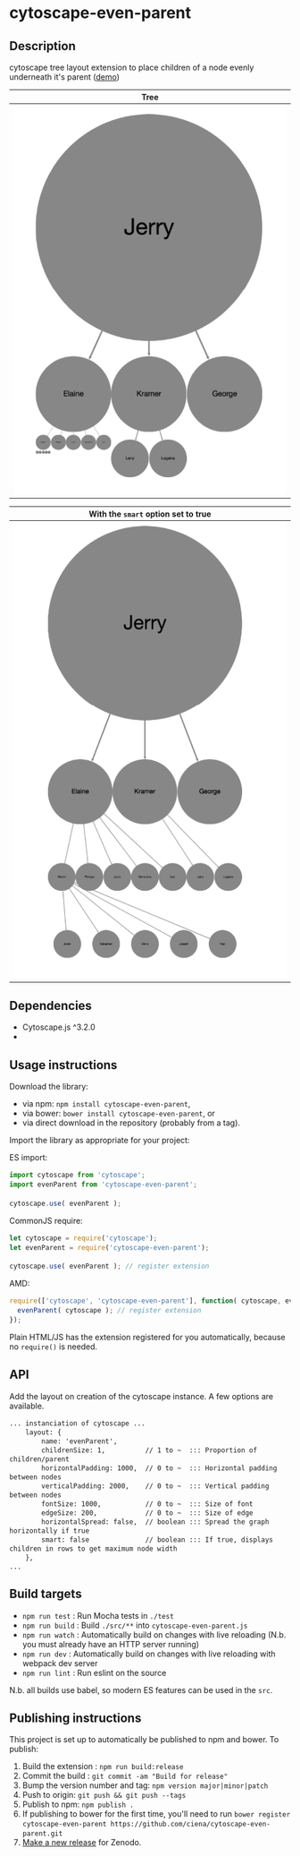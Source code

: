 cytoscape-even-parent
================================================================================


## Description

cytoscape tree layout extension to place children of a node evenly underneath it&#39;s parent ([demo](https://mo0om.github.io/cytoscape-even-parent))

| Tree |
| ------ |
| ![Tree](images/tree.png) |


| With the `smart` option set to true  |
| ------ |
| ![Tree with the smart option to true](images/smart.png) |

## Dependencies

 * Cytoscape.js ^3.2.0
 * <List your dependencies here please>


## Usage instructions

Download the library:
 * via npm: `npm install cytoscape-even-parent`,
 * via bower: `bower install cytoscape-even-parent`, or
 * via direct download in the repository (probably from a tag).

Import the library as appropriate for your project:

ES import:

```js
import cytoscape from 'cytoscape';
import evenParent from 'cytoscape-even-parent';

cytoscape.use( evenParent );
```

CommonJS require:

```js
let cytoscape = require('cytoscape');
let evenParent = require('cytoscape-even-parent');

cytoscape.use( evenParent ); // register extension
```

AMD:

```js
require(['cytoscape', 'cytoscape-even-parent'], function( cytoscape, evenParent ){
  evenParent( cytoscape ); // register extension
});
```

Plain HTML/JS has the extension registered for you automatically, because no `require()` is needed.


## API

Add the layout on creation of the cytoscape instance. A few options are available.

```
... instanciation of cytoscape ...
    layout: {
        name: 'evenParent',
        childrenSize: 1,          // 1 to ~  ::: Proportion of children/parent
        horizontalPadding: 1000,  // 0 to ~  ::: Horizontal padding between nodes
        verticalPadding: 2000,    // 0 to ~  ::: Vertical padding between nodes
        fontSize: 1000,           // 0 to ~  ::: Size of font
        edgeSize: 200,            // 0 to ~  ::: Size of edge
        horizontalSpread: false,  // boolean ::: Spread the graph horizontally if true
        smart: false              // boolean ::: If true, displays children in rows to get maximum node width
    },
...
```

## Build targets

* `npm run test` : Run Mocha tests in `./test`
* `npm run build` : Build `./src/**` into `cytoscape-even-parent.js`
* `npm run watch` : Automatically build on changes with live reloading (N.b. you must already have an HTTP server running)
* `npm run dev` : Automatically build on changes with live reloading with webpack dev server
* `npm run lint` : Run eslint on the source

N.b. all builds use babel, so modern ES features can be used in the `src`.


## Publishing instructions

This project is set up to automatically be published to npm and bower.  To publish:

1. Build the extension : `npm run build:release`
1. Commit the build : `git commit -am "Build for release"`
1. Bump the version number and tag: `npm version major|minor|patch`
1. Push to origin: `git push && git push --tags`
1. Publish to npm: `npm publish .`
1. If publishing to bower for the first time, you'll need to run `bower register cytoscape-even-parent https://github.com/ciena/cytoscape-even-parent.git`
1. [Make a new release](https://github.com/ciena/cytoscape-even-parent/releases/new) for Zenodo.
